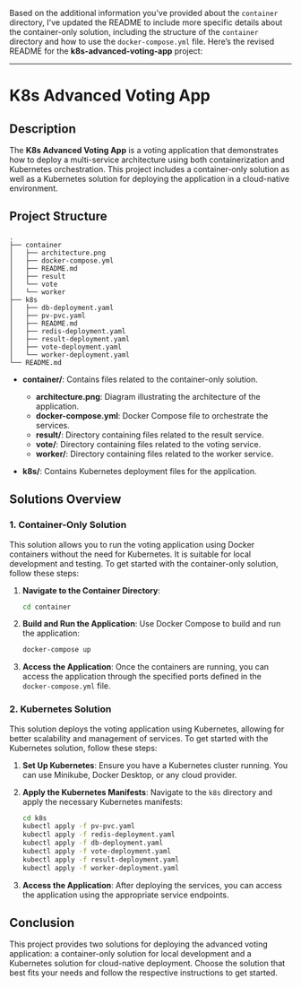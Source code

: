 Based on the additional information you've provided about the `container` directory, I've updated the README to include more specific details about the container-only solution, including the structure of the `container` directory and how to use the `docker-compose.yml` file. Here’s the revised README for the **k8s-advanced-voting-app** project:

---

# K8s Advanced Voting App

## Description

The **K8s Advanced Voting App** is a voting application that demonstrates how to deploy a multi-service architecture using both containerization and Kubernetes orchestration. This project includes a container-only solution as well as a Kubernetes solution for deploying the application in a cloud-native environment.

## Project Structure

```plaintext
.
├── container
│   ├── architecture.png
│   ├── docker-compose.yml
│   ├── README.md
│   ├── result
│   └── vote
│   └── worker
├── k8s
│   ├── db-deployment.yaml
│   ├── pv-pvc.yaml
│   ├── README.md
│   ├── redis-deployment.yaml
│   ├── result-deployment.yaml
│   ├── vote-deployment.yaml
│   └── worker-deployment.yaml
└── README.md
```

- **container/**: Contains files related to the container-only solution.
  - **architecture.png**: Diagram illustrating the architecture of the application.
  - **docker-compose.yml**: Docker Compose file to orchestrate the services.
  - **result/**: Directory containing files related to the result service.
  - **vote/**: Directory containing files related to the voting service.
  - **worker/**: Directory containing files related to the worker service.
  
- **k8s/**: Contains Kubernetes deployment files for the application.

## Solutions Overview

### 1. Container-Only Solution

This solution allows you to run the voting application using Docker containers without the need for Kubernetes. It is suitable for local development and testing. To get started with the container-only solution, follow these steps:

1. **Navigate to the Container Directory**:
   ```bash
   cd container
   ```

2. **Build and Run the Application**:
   Use Docker Compose to build and run the application:
   ```bash
   docker-compose up
   ```

3. **Access the Application**:
   Once the containers are running, you can access the application through the specified ports defined in the `docker-compose.yml` file.

### 2. Kubernetes Solution

This solution deploys the voting application using Kubernetes, allowing for better scalability and management of services. To get started with the Kubernetes solution, follow these steps:

1. **Set Up Kubernetes**:
   Ensure you have a Kubernetes cluster running. You can use Minikube, Docker Desktop, or any cloud provider.

2. **Apply the Kubernetes Manifests**:
   Navigate to the `k8s` directory and apply the necessary Kubernetes manifests:
   ```bash
   cd k8s
   kubectl apply -f pv-pvc.yaml
   kubectl apply -f redis-deployment.yaml
   kubectl apply -f db-deployment.yaml
   kubectl apply -f vote-deployment.yaml
   kubectl apply -f result-deployment.yaml
   kubectl apply -f worker-deployment.yaml
   ```

3. **Access the Application**:
   After deploying the services, you can access the application using the appropriate service endpoints.

## Conclusion

This project provides two solutions for deploying the advanced voting application: a container-only solution for local development and a Kubernetes solution for cloud-native deployment. Choose the solution that best fits your needs and follow the respective instructions to get started.

